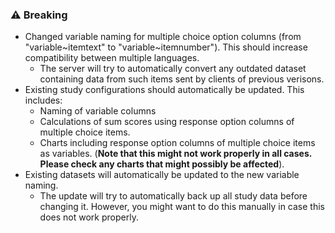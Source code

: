 ### ⚠️ Breaking
- Changed variable naming for multiple choice option columns (from "variable~itemtext" to "variable~itemnumber"). This should increase compatibility between multiple languages.
  - The server will try to automatically convert any outdated dataset containing data from such items sent by clients of previous verisons.
- Existing study configurations should automatically be updated. This includes:
  - Naming of variable columns
  - Calculations of sum scores using response option columns of multiple choice items.
  - Charts including response option columns of multiple choice items as variables. (**Note that this might not work properly in all cases. Please check any charts that might possibly be affected**).
- Existing datasets will automatically be updated to the new variable naming.
  - The update will try to automatically back up all study data before changing it. However, you might want to do this manually in case this does not work properly.